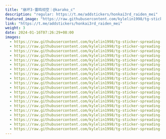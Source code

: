 ```yaml
---
title: "崩坏3·雷鸣彻空｜@karako_c"
description: "regular: https://t.me/addstickers/honkai3rd_raiden_mei"
featured_image: "https://raw.githubusercontent.com/kylelin1998/tg-sticker-spreading-worldwide-images/main/img/a8a40b36-0808-4152-a4e4-ff0788fa5791.jpg"
link: "https://t.me/addstickers/honkai3rd_raiden_mei"
weight: 3
date: 2024-01-16T07:26:29+08:00
images:
  - https://raw.githubusercontent.com/kylelin1998/tg-sticker-spreading-worldwide-images/main/img/a8a40b36-0808-4152-a4e4-ff0788fa5791.jpg
  - https://raw.githubusercontent.com/kylelin1998/tg-sticker-spreading-worldwide-images/main/img/31b954b1-9c50-4e12-a905-96c244fa0763.jpg
  - https://raw.githubusercontent.com/kylelin1998/tg-sticker-spreading-worldwide-images/main/img/769015dd-d680-4de2-8664-668dc2f2f249.jpg
  - https://raw.githubusercontent.com/kylelin1998/tg-sticker-spreading-worldwide-images/main/img/106ac8b0-d1e5-452b-b67b-ad3647e2f4a3.jpg
  - https://raw.githubusercontent.com/kylelin1998/tg-sticker-spreading-worldwide-images/main/img/837c4f7d-c7ca-434d-984f-79a46ef92cfc.jpg
  - https://raw.githubusercontent.com/kylelin1998/tg-sticker-spreading-worldwide-images/main/img/b621ec20-5933-4ed5-b738-a703f5670442.jpg
  - https://raw.githubusercontent.com/kylelin1998/tg-sticker-spreading-worldwide-images/main/img/7563dcc0-04cf-419a-9239-b2906ee3c08d.jpg
  - https://raw.githubusercontent.com/kylelin1998/tg-sticker-spreading-worldwide-images/main/img/c8ddc0c1-5001-46fa-832e-f41b83f5a36c.jpg
  - https://raw.githubusercontent.com/kylelin1998/tg-sticker-spreading-worldwide-images/main/img/ba111b72-c22d-4e52-b98f-a58374f5f62d.jpg
  - https://raw.githubusercontent.com/kylelin1998/tg-sticker-spreading-worldwide-images/main/img/0ec90e88-9147-46f6-bb43-2cc1d2f6b643.jpg
  - https://raw.githubusercontent.com/kylelin1998/tg-sticker-spreading-worldwide-images/main/img/1a299c75-6630-4f22-8853-390d73cfda21.jpg
  - https://raw.githubusercontent.com/kylelin1998/tg-sticker-spreading-worldwide-images/main/img/3079a639-9276-4509-97fc-ef63dde8be37.jpg
  - https://raw.githubusercontent.com/kylelin1998/tg-sticker-spreading-worldwide-images/main/img/8ebe801e-9442-4bc0-bf2d-1d38109c8c09.jpg
  - https://raw.githubusercontent.com/kylelin1998/tg-sticker-spreading-worldwide-images/main/img/105d1511-b9be-427d-aa93-b7515298e417.jpg
  - https://raw.githubusercontent.com/kylelin1998/tg-sticker-spreading-worldwide-images/main/img/46b95260-486b-4929-96f5-585fc94f24eb.jpg
  - https://raw.githubusercontent.com/kylelin1998/tg-sticker-spreading-worldwide-images/main/img/0accaea5-4a0b-44cb-bbf2-173ddcad2259.jpg
  - https://raw.githubusercontent.com/kylelin1998/tg-sticker-spreading-worldwide-images/main/img/9f3f5a95-aac6-48be-b904-09365abec5b5.jpg
  - https://raw.githubusercontent.com/kylelin1998/tg-sticker-spreading-worldwide-images/main/img/f4a06de2-c98c-409f-ac8b-f163c267b8f1.jpg
  - https://raw.githubusercontent.com/kylelin1998/tg-sticker-spreading-worldwide-images/main/img/c650695d-2da3-47a5-8381-ed0e6e8fd028.jpg
  - https://raw.githubusercontent.com/kylelin1998/tg-sticker-spreading-worldwide-images/main/img/f602dca0-6fff-4fd5-ab2f-13ce3952e0ea.jpg
---
```

